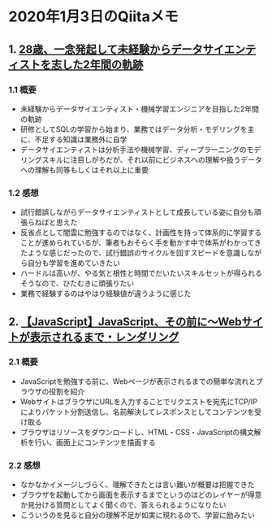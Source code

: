# 2020年1月3日のQiitaメモ

## 1. [28歳、一念発起して未経験からデータサイエンティストを志した2年間の軌跡](https://qiita.com/toshiyuki_tsutsui/items/5b0956ceb1d7a3cb2d97)

### 1.1 概要

- 未経験からデータサイエンティスト・機械学習エンジニアを目指した2年間の軌跡
- 研修としてSQLの学習から始まり、業務ではデータ分析・モデリングを主に、不足する知識は業務外に自学
- データサイエンティストは分析手法や機械学習、ディープラーニングのモデリングスキルに注目しがちだが、それ以前にビジネスへの理解や扱うデータへの理解も同等もしくはそれ以上に重要

### 1.2 感想

- 試行錯誤しながらデータサイエンティストとして成長している姿に自分も頑張らねばと思えた
- 反省点として闇雲に勉強するのではなく、計画性を持って体系的に学習することが進められているが、筆者もおそらく手を動かす中で体系がわかってきたような感じだったので、試行錯誤のサイクルを回すスピードを意識しながら自分も学習を進めていきたい
- ハードルは高いが、やる気と根性と時間でだいたいスキルセットが得られるそうなので、ひたむきに頑張りたい
- 業務で経験するのはやはり経験値が違うように感じた

## 2. [【JavaScript】JavaScript、その前に〜Webサイトが表示されるまで・レンダリング](https://qiita.com/yukibe/items/91b76d98191940d499c8)

### 2.1 概要

- JavaScriptを勉強する前に、Webページが表示されるまでの簡単な流れとブラウザの役割を紹介
- WebサイトはブラウザにURLを入力することでリクエストを宛先にTCP/IPによりパケット分割送信し、名前解決してレスポンスとしてコンテンツを受け取る
- ブラウザはリソースをダウンロードし、HTML・CSS・JavaScriptの構文解析を行い、画面上にコンテンツを描画する

### 2.2 感想

- なかなかイメージしづらく、理解できたとは言い難いが概要は把握できた
- ブラウザを起動してから画面を表示するまでというのはどのレイヤーが得意か見分ける質問としてよく聞くので、答えられるようになりたい
- こういうのを見ると自分の理解不足が如実に現れるので、学習に励みたい

